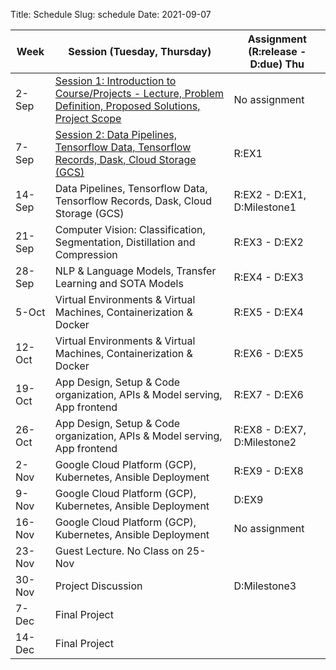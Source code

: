 Title: Schedule
Slug: schedule
Date: 2021-09-07


|Week|Session (Tuesday, Thursday)|Assignment (R:release - D:due) Thu|
|-----|-----|-----|
|2-Sep|[Session 1: Introduction to Course/Projects - Lecture, Problem Definition, Proposed Solutions, Project Scope]({filename}/lectures/lecture1/index.md)|No assignment|
|7-Sep|[Session 2: Data Pipelines, Tensorflow Data, Tensorflow Records, Dask, Cloud Storage (GCS)]({filename}/lectures/lecture2/index.md)|R:EX1 |
|14-Sep|Data Pipelines, Tensorflow Data, Tensorflow Records, Dask, Cloud Storage (GCS)|R:EX2 - D:EX1, D:Milestone1 |
|21-Sep|Computer Vision: Classification, Segmentation, Distillation and Compression|R:EX3 - D:EX2|
|28-Sep|NLP & Language Models, Transfer Learning and SOTA Models|R:EX4 - D:EX3|
|5-Oct|Virtual Environments & Virtual Machines, Containerization & Docker|R:EX5 - D:EX4|
|12-Oct|Virtual Environments & Virtual Machines, Containerization & Docker|R:EX6 - D:EX5|
|19-Oct|App Design, Setup & Code organization, APIs & Model serving, App frontend|R:EX7 - D:EX6|
|26-Oct|App Design, Setup & Code organization, APIs & Model serving, App frontend|R:EX8 - D:EX7, D:Milestone2|
|2-Nov|Google Cloud Platform (GCP), Kubernetes, Ansible Deployment|R:EX9 - D:EX8|
|9-Nov|Google Cloud Platform (GCP), Kubernetes, Ansible Deployment|D:EX9|
|16-Nov|Google Cloud Platform (GCP), Kubernetes, Ansible Deployment|No assignment|
|23-Nov|Guest Lecture.  No Class on 25-Nov||
|30-Nov|Project Discussion|D:Milestone3|
|7-Dec|Final Project||
|14-Dec|Final Project||

